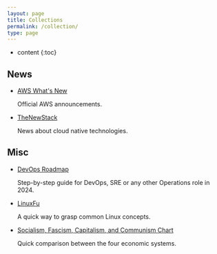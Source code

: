 ```yaml
---
layout: page
title: Collections
permalink: /collection/
type: page
---
```


* content
{:toc}

## News

* <a href="https://aws.amazon.com/new/" target="_blank">AWS What's New</a>

    Official AWS announcements.

* <a href="https://thenewstack.io/" target="_blank">TheNewStack</a>

    News about cloud native technologies.

## Misc

* <a href="https://roadmap.sh/devops" target="_blank">DevOps Roadmap</a>

    Step-by-step guide for DevOps, SRE or any other Operations role in 2024.

* <a href="https://linuxjourney.com/" target="_blank">LinuxFu</a>

    A quick way to grasp common Linux concepts.

* <a href="https://www.history.navy.mil/content/dam/museums/hrnm/Education/EducationWebsiteRebuild/RussianPropagandaAboutGermany/Socialism,%20Fascism,%20Capitalism,%20Communism%20Background.pdf" target="_blank">Socialism, Fascism, Capitalism, and Communism Chart</a>
    
    Quick comparison between the four economic systems.
